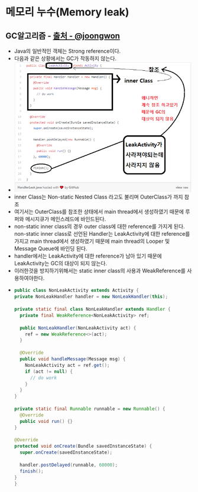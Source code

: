 메모리 누수(Memory leak)
===

GC알고리즘 - [출처 - @joongwon](https://medium.com/@joongwon/android-memory-leak-%EC%82%AC%EB%A1%80-6565b817a8fe)
---
* Java의 일반적인 객체는 Strong reference이다.
* 다음과 같은 상황에서는 GC가 작동하지 않는다.
* ![](/img/GCException.png)
* inner Class는 Non-static Nested Class 라고도 불리며 OuterClass가 까지 참조
* 여기서는 OuterClass를 참조한 상태에서 main thread에서 생성하였기 때문에 루퍼와 메시지큐가 메인스레드에 바인드된다.
* non-static inner class의 경우 outer class에 대한 reference를 가지게 된다. non-static inner class로 선언된 Handler는 LeakActivity에 대한 reference를 가지고 main thread에서 생성하였기 때문에 main thread의 Looper 및 Message Queue에 바인딩 된다. 
* handler에서는 LeakActivity에 대한 reference가 남아 있기 때문에 LeakActivity는 GC의 대상이 되지 않는다.
* 이러한것을 방지하기위해서는 static inner class의 사용과 WeakReference를 사용하여야한다.
* ```java
  public class NonLeakActivity extends Activity {
  private NonLeakHandler handler = new NonLeakHandler(this);
  
  private static final class NonLeakHandler extends Handler {
    private final WeakReference<NonLeakActivity> ref;
    
    public NonLeakHandler(NonLeakActivity act) {
      ref = new WeakReference<>(act);  
    }
    
    @Override
    public void handleMessage(Message msg) {
      NonLeakActivity act = ref.get();
      if (act != null) {
        // do work  
      }
    }
  }
  
  private static final Runnable runnable = new Runnable() {
    @Override
    public void run() {}
  }
  
  @Override
  protected void onCreate(Bundle savedInstanceState) {
    super.onCreate(savedInstanceState);
    
    handler.postDelayed(runnable, 60000);
    finish();
  }
  }
  ```
